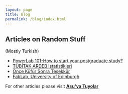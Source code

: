 ```yaml
---
layout: page
title: Blog
permalink: /blog/index.html
---
```


## Articles on Random Stuff

(Mostly Turkish)

* [PowerLab 101-How to start your postgraduate study?](/blog/powerlab101)
* [TÜBİTAK ARDEB İstatistikleri](/blog/ardeb)
* [Önce Küfür Sonra Teşekkür](/okst)
* [FabLab, University of Edinburgh](/blog/fablabed)

For other articles please visit **[Asu'ya Tuyolar](http://www.asuyatuyolar.org)**

